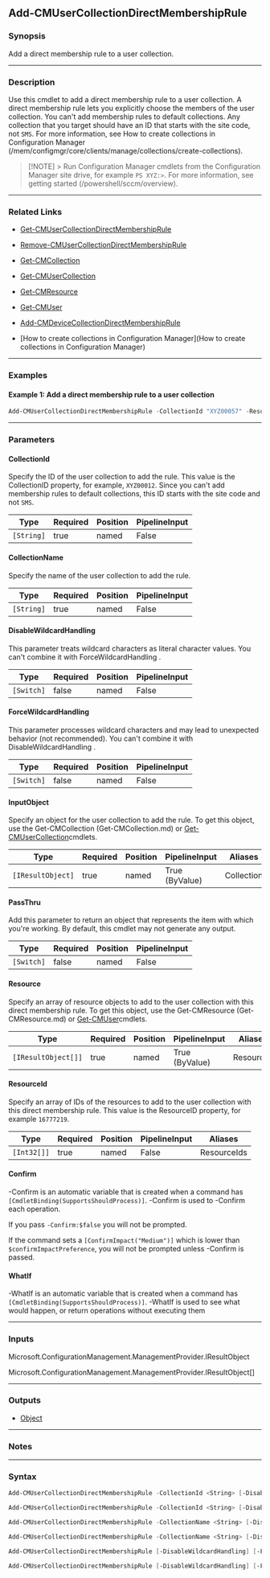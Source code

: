 Add-CMUserCollectionDirectMembershipRule
----------------------------------------




### Synopsis
Add a direct membership rule to a user collection.



---


### Description

Use this cmdlet to add a direct membership rule to a user collection. A direct membership rule lets you explicitly choose the members of the user collection. You can't add membership rules to default collections. Any collection that you target should have an ID that starts with the site code, not `SMS`. For more information, see How to create collections in Configuration Manager (/mem/configmgr/core/clients/manage/collections/create-collections).



> [!NOTE] > Run Configuration Manager cmdlets from the Configuration Manager site drive, for example `PS XYZ:>`. For more information, see getting started (/powershell/sccm/overview).



---


### Related Links
* [Get-CMUserCollectionDirectMembershipRule](Get-CMUserCollectionDirectMembershipRule)



* [Remove-CMUserCollectionDirectMembershipRule](Remove-CMUserCollectionDirectMembershipRule)



* [Get-CMCollection](Get-CMCollection)



* [Get-CMUserCollection](Get-CMUserCollection)



* [Get-CMResource](Get-CMResource)



* [Get-CMUser](Get-CMUser)



* [Add-CMDeviceCollectionDirectMembershipRule](Add-CMDeviceCollectionDirectMembershipRule)



* [How to create collections in Configuration Manager](How to create collections in Configuration Manager)





---


### Examples
#### Example 1: Add a direct membership rule to a user collection
```PowerShell
Add-CMUserCollectionDirectMembershipRule -CollectionId "XYZ00057" -ResourceId "16777210"
```



---


### Parameters
#### **CollectionId**

Specify the ID of the user collection to add the rule. This value is the CollectionID property, for example, `XYZ00012`. Since you can't add membership rules to default collections, this ID starts with the site code and not `SMS`.






|Type      |Required|Position|PipelineInput|
|----------|--------|--------|-------------|
|`[String]`|true    |named   |False        |



#### **CollectionName**

Specify the name of the user collection to add the rule.






|Type      |Required|Position|PipelineInput|
|----------|--------|--------|-------------|
|`[String]`|true    |named   |False        |



#### **DisableWildcardHandling**

This parameter treats wildcard characters as literal character values. You can't combine it with ForceWildcardHandling .






|Type      |Required|Position|PipelineInput|
|----------|--------|--------|-------------|
|`[Switch]`|false   |named   |False        |



#### **ForceWildcardHandling**

This parameter processes wildcard characters and may lead to unexpected behavior (not recommended). You can't combine it with DisableWildcardHandling .






|Type      |Required|Position|PipelineInput|
|----------|--------|--------|-------------|
|`[Switch]`|false   |named   |False        |



#### **InputObject**

Specify an object for the user collection to add the rule. To get this object, use the Get-CMCollection (Get-CMCollection.md) or [Get-CMUserCollection](Get-CMUserCollection.md)cmdlets.






|Type             |Required|Position|PipelineInput |Aliases   |
|-----------------|--------|--------|--------------|----------|
|`[IResultObject]`|true    |named   |True (ByValue)|Collection|



#### **PassThru**

Add this parameter to return an object that represents the item with which you're working. By default, this cmdlet may not generate any output.






|Type      |Required|Position|PipelineInput|
|----------|--------|--------|-------------|
|`[Switch]`|false   |named   |False        |



#### **Resource**

Specify an array of resource objects to add to the user collection with this direct membership rule. To get this object, use the Get-CMResource (Get-CMResource.md) or [Get-CMUser](Get-CMUser.md)cmdlets.






|Type               |Required|Position|PipelineInput |Aliases  |
|-------------------|--------|--------|--------------|---------|
|`[IResultObject[]]`|true    |named   |True (ByValue)|Resources|



#### **ResourceId**

Specify an array of IDs of the resources to add to the user collection with this direct membership rule. This value is the ResourceID property, for example `16777219`.






|Type       |Required|Position|PipelineInput|Aliases    |
|-----------|--------|--------|-------------|-----------|
|`[Int32[]]`|true    |named   |False        |ResourceIds|



#### **Confirm**
-Confirm is an automatic variable that is created when a command has ```[CmdletBinding(SupportsShouldProcess)]```.
-Confirm is used to -Confirm each operation.

If you pass ```-Confirm:$false``` you will not be prompted.


If the command sets a ```[ConfirmImpact("Medium")]``` which is lower than ```$confirmImpactPreference```, you will not be prompted unless -Confirm is passed.

#### **WhatIf**
-WhatIf is an automatic variable that is created when a command has ```[CmdletBinding(SupportsShouldProcess)]```.
-WhatIf is used to see what would happen, or return operations without executing them


---


### Inputs
Microsoft.ConfigurationManagement.ManagementProvider.IResultObject



Microsoft.ConfigurationManagement.ManagementProvider.IResultObject[]





---


### Outputs
* [Object](https://learn.microsoft.com/en-us/dotnet/api/System.Object)






---


### Notes




---


### Syntax
```PowerShell
Add-CMUserCollectionDirectMembershipRule -CollectionId <String> [-DisableWildcardHandling] [-ForceWildcardHandling] [-PassThru] -ResourceId <Int32[]> [-Confirm] [-WhatIf] [<CommonParameters>]
```
```PowerShell
Add-CMUserCollectionDirectMembershipRule -CollectionId <String> [-DisableWildcardHandling] [-ForceWildcardHandling] [-PassThru] -Resource <IResultObject[]> [-Confirm] [-WhatIf] [<CommonParameters>]
```
```PowerShell
Add-CMUserCollectionDirectMembershipRule -CollectionName <String> [-DisableWildcardHandling] [-ForceWildcardHandling] [-PassThru] -ResourceId <Int32[]> [-Confirm] [-WhatIf] [<CommonParameters>]
```
```PowerShell
Add-CMUserCollectionDirectMembershipRule -CollectionName <String> [-DisableWildcardHandling] [-ForceWildcardHandling] [-PassThru] -Resource <IResultObject[]> [-Confirm] [-WhatIf] [<CommonParameters>]
```
```PowerShell
Add-CMUserCollectionDirectMembershipRule [-DisableWildcardHandling] [-ForceWildcardHandling] -InputObject <IResultObject> [-PassThru] -Resource <IResultObject[]> [-Confirm] [-WhatIf] [<CommonParameters>]
```
```PowerShell
Add-CMUserCollectionDirectMembershipRule [-DisableWildcardHandling] [-ForceWildcardHandling] -InputObject <IResultObject> [-PassThru] -ResourceId <Int32[]> [-Confirm] [-WhatIf] [<CommonParameters>]
```
